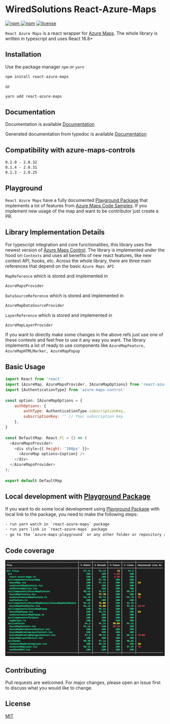 # WiredSolutions React-Azure-Maps

[![npm](https://img.shields.io/npm/v/react-azure-maps.svg) ![npm](https://img.shields.io/npm/dm/react-azure-maps.svg)](https://www.npmjs.com/package/react-azure-maps) [![license](https://img.shields.io/npm/l/react-azure-maps.svg)](https://github.com/WiredSolutions/react-azure-maps/blob/master/LICENSE)

`React Azure Maps` is a react wrapper for [Azure Maps](https://azure.microsoft.com/pl-pl/services/azure-maps/). The whole library is written in typescript and uses React 16.8+

## Installation

Use the package manager `npm` or `yarn`

```bash
npm install react-azure-maps
```

or

```bash
yarn add react-azure-maps
```

## Documentation

Documentation is available [Documentation](https://react-azure-maps.now.sh)

Generated documentation from typedoc is available [Documentation](https://wiredsolutions.github.io/react-azure-maps/)

## Compatibility with azure-maps-controls

```
0.2.0 - 2.0.32
0.1.4 - 2.0.31
0.1.3 - 2.0.25
```

## Playground

`React Azure Maps` have a fully documented [Playground Package](https://github.com/WiredSolutions/react-azure-maps-playground) that implements a lot of features from [Azure Maps Code Samples](https://azuremapscodesamples.azurewebsites.net/). If you implement new usage of the map and want to be contributor just create a PR.

## Library Implementation Details

For typescript integration and core functionalities, this library uses the newest version of [Azure Maps Control](https://www.npmjs.com/package/azure-maps-control).
The library is implemented under the hood on `Contexts` and uses all benefits of new react features, like new context API, hooks, etc. Across the whole library, there are three main references that depend on the basic `Azure Maps API`

`MapReference` which is stored and implemented in

```javascript
AzureMapsProvider
```

`DataSourceReference` which is stored and implemented in

```javascript
AzureMapDataSourceProvider
```

`LayerReference` which is stored and implemented in

```javascript
AzureMapLayerProvider
```

If you want to directly make some changes in the above refs just use one of these contexts and feel free to use it any way you want.
The library implements a lot of ready to use components like `AzureMapFeature, AzureMapHTMLMarker, AzureMapPopup`

## Basic Usage

```javascript
import React from 'react'
import {AzureMap, AzureMapsProvider, IAzureMapOptions} from 'react-azure-maps'
import {AuthenticationType} from 'azure-maps-control'

const option: IAzureMapOptions = {
    authOptions: {
        authType: AuthenticationType.subscriptionKey,
        subscriptionKey: '' // Your subscription key
    },
}

const DefaultMap: React.FC = () => (
  <AzureMapsProvider>
    <div style={{ height: '300px' }}>
      <AzureMap options={option} />
    </div>
  </AzureMapsProvider>
);

export default DefaultMap
```

## Local development with [Playground Package](https://github.com/WiredSolutions/react-azure-maps-playground)

If you want to do some local development using [Playground Package](https://github.com/WiredSolutions/react-azure-maps-playground) with local link to the package, you need to make the following steps:

```bash
- run yarn watch in `react-azure-maps` package
- run yarn link in `react-azure-maps` package
- go to the `azure-maps-playground` or any other folder or repository and run `yarn link "react-azure-maps"`
```

## Code coverage

![Alt text](assets/coverage.png?raw=true 'Coverage')

## Contributing

Pull requests are welcomed. For major changes, please open an issue first to discuss what you would like to change.

## License

[MIT](https://choosealicense.com/licenses/mit/)

